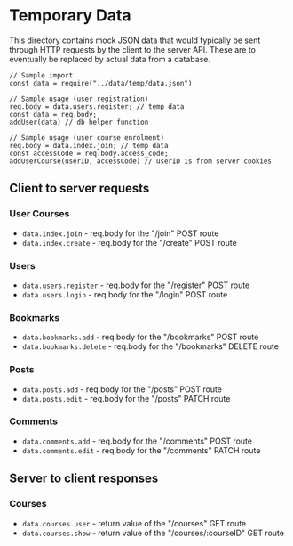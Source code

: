 # Temporary Data

This directory contains mock JSON data that would typically be sent through HTTP requests by the client to the server API. These are to eventually be replaced by actual data from a database.

```
// Sample import
const data = require("../data/temp/data.json")

// Sample usage (user registration)
req.body = data.users.register; // temp data
const data = req.body;
addUser(data) // db helper function

// Sample usage (user course enrolment)
req.body = data.index.join; // temp data
const accessCode = req.body.access_code;
addUserCourse(userID, accessCode) // userID is from server cookies
```

## Client to server requests

### User Courses
- `data.index.join` - req.body for the "/join" POST route
- `data.index.create` - req.body for the "/create" POST route

### Users
- `data.users.register` - req.body for the "/register" POST route
- `data.users.login` - req.body for the "/login" POST route

### Bookmarks
- `data.bookmarks.add` - req.body for the "/bookmarks" POST route
- `data.bookmarks.delete` - req.body for the "/bookmarks" DELETE route

### Posts
- `data.posts.add` - req.body for the "/posts" POST route
- `data.posts.edit` - req.body for the "/posts" PATCH route

### Comments
- `data.comments.add` - req.body for the "/comments" POST route
- `data.comments.edit` - req.body for the "/comments" PATCH route

## Server to client responses

### Courses
- `data.courses.user` - return value of the "/courses" GET route
- `data.courses.show` - return value of the "/courses/:courseID" GET route